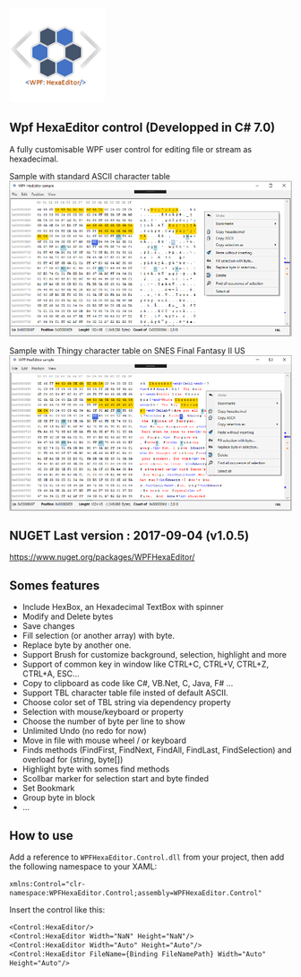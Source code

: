 ![example](Logo.png?raw=true)

## Wpf HexaEditor control       (Developped in C# 7.0)
A fully customisable WPF user control for editing file or stream as hexadecimal.


Sample with standard ASCII character table
![example](Sample8-NOTBL.png?raw=true)

Sample with Thingy character table on SNES Final Fantasy II US
![example](Sample8-TBL.png?raw=true)

## NUGET  Last version : 2017-09-04 (v1.0.5)
https://www.nuget.org/packages/WPFHexaEditor/

## Somes features
- Include HexBox, an Hexadecimal TextBox with spinner
- Modify and Delete bytes
- Save changes
- Fill selection (or another array) with byte.
- Replace byte by another one.
- Support Brush for customize background, selection, highlight and more 
- Support of common key in window like CTRL+C, CTRL+V, CTRL+Z, CTRL+A, ESC...
- Copy to clipboard as code like C#, VB.Net, C, Java, F# ... 
- Support TBL character table file insted of default ASCII.
- Choose color set of TBL string via dependency property
- Selection with mouse/keyboard or property
- Choose the number of byte per line to show 
- Unlimited Undo (no redo for now)
- Move in file with mouse wheel / or keyboard
- Finds methods (FindFirst, FindNext, FindAll, FindLast, FindSelection) and overload for (string, byte[])
- Highlight byte with somes find methods
- Scollbar marker for selection start and byte finded
- Set Bookmark
- Group byte in block 
- ...

## How to use
Add a reference to `WPFHexaEditor.Control.dll` from your project, then add the following namespace to your XAML:

```xaml
xmlns:Control="clr-namespace:WPFHexaEditor.Control;assembly=WPFHexaEditor.Control"
```

Insert the control like this:

```xaml
<Control:HexaEditor/>
<Control:HexaEditor Width="NaN" Height="NaN"/>
<Control:HexaEditor Width="Auto" Height="Auto"/>
<Control:HexaEditor FileName={Binding FileNamePath} Width="Auto" Height="Auto"/>
```

